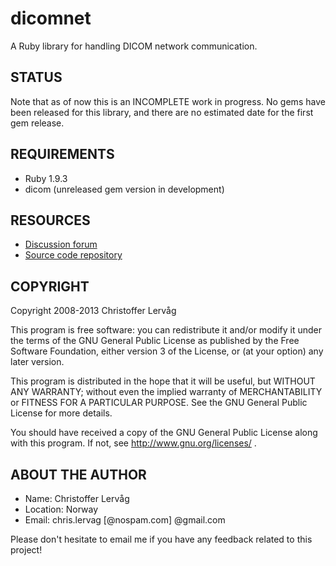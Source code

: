dicomnet
========

A Ruby library for handling DICOM network communication.


STATUS
--------

Note that as of now this is an INCOMPLETE work in progress. No gems have been
released for this library, and there are no estimated date for the first gem
release.

REQUIREMENTS
---------------

* Ruby 1.9.3
* dicom (unreleased gem version in development)


RESOURCES
-----------

* [Discussion forum](http://groups.google.com/group/ruby-dicom)
* [Source code repository](https://github.com/dicom/dicomnet)


COPYRIGHT
-----------

Copyright 2008-2013 Christoffer Lervåg

This program is free software: you can redistribute it and/or modify
it under the terms of the GNU General Public License as published by
the Free Software Foundation, either version 3 of the License, or
(at your option) any later version.

This program is distributed in the hope that it will be useful,
but WITHOUT ANY WARRANTY; without even the implied warranty of
MERCHANTABILITY or FITNESS FOR A PARTICULAR PURPOSE.  See the
GNU General Public License for more details.

You should have received a copy of the GNU General Public License
along with this program.  If not, see http://www.gnu.org/licenses/ .


ABOUT THE AUTHOR
-------------------

* Name: Christoffer Lervåg
* Location: Norway
* Email: chris.lervag [@nospam.com] @gmail.com

Please don't hesitate to email me if you have any feedback related to this project!